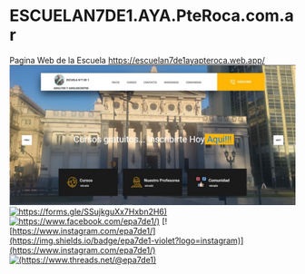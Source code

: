 # ESCUELAN7DE1.AYA.PteRoca.com.ar
Pagina Web de la Escuela 
https://escuelan7de1ayapteroca.web.app/
[![/PaginaWeb.jpg](/PaginaWeb.jpg)](https://escuelan7de1ayapteroca.web.app/)
[![https://forms.gle/SSujkguXx7Hxbn2H6)](https://img.shields.io/badge/epa7de1-violet?logo=googleforms)](https://forms.gle/SSujkguXx7Hxbn2H6)
[![https://www.facebook.com/epa7de1/)](https://img.shields.io/badge/epa7de1-blue?logo=facebook)](https://www.facebook.com/epa7de1/)
[![https://www.instagram.com/epa7de1/](https://img.shields.io/badge/epa7de1-violet?logo=instagram)](https://www.instagram.com/epa7de1/)
[![(https://www.threads.net/@epa7de1)](https://img.shields.io/badge/epa7de1-black?logo=thread)](https://www.threads.net/@epa7de1/)

